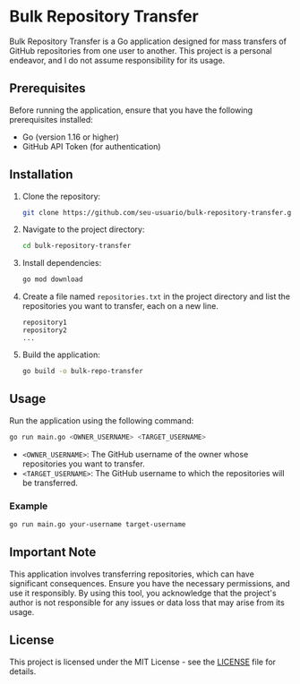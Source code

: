 # Bulk Repository Transfer

Bulk Repository Transfer is a Go application designed for mass transfers of GitHub repositories from one user to another. This project is a personal endeavor, and I do not assume responsibility for its usage.

## Prerequisites

Before running the application, ensure that you have the following prerequisites installed:

- Go (version 1.16 or higher)
- GitHub API Token (for authentication)

## Installation

1. Clone the repository:

   ```bash
   git clone https://github.com/seu-usuario/bulk-repository-transfer.git
   ```

2. Navigate to the project directory:

   ```bash
   cd bulk-repository-transfer
   ```

3. Install dependencies:

   ```bash
   go mod download
   ```

4. Create a file named `repositories.txt` in the project directory and list the repositories you want to transfer, each on a new line.

   ```plaintext
   repository1
   repository2
   ...
   ```

5. Build the application:

   ```bash
   go build -o bulk-repo-transfer
   ```

## Usage

Run the application using the following command:

```bash
go run main.go <OWNER_USERNAME> <TARGET_USERNAME>
```

- `<OWNER_USERNAME>`: The GitHub username of the owner whose repositories you want to transfer.
- `<TARGET_USERNAME>`: The GitHub username to which the repositories will be transferred.

### Example

```bash
go run main.go your-username target-username
```

## Important Note

This application involves transferring repositories, which can have significant consequences. Ensure you have the necessary permissions, and use it responsibly. By using this tool, you acknowledge that the project's author is not responsible for any issues or data loss that may arise from its usage.

## License

This project is licensed under the MIT License - see the [LICENSE](LICENSE) file for details.
